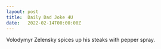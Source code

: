 ```yaml
---
layout: post
title:  Daily Dad Joke 4U
date:   2022-02-14T00:00:00Z
---
```

Volodymyr Zelensky spices up his steaks with pepper spray.
